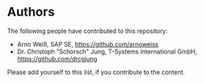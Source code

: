 <!--
 * Copyright (c) 2023,2024 T-Systems International GmbH 
 * Copyright (c) 2023 SAP SE 
 * Copyright (c) 2023,2024 Contributors to the Eclipse Foundation
 *
 * See the NOTICE file(s) distributed with this work for additional
 * information regarding copyright ownership.
 *
 * This program and the accompanying materials are made available under the
 * terms of the Apache License, Version 2.0 which is available at
 * https://www.apache.org/licenses/LICENSE-2.0.
 *
 * Unless required by applicable law or agreed to in writing, software
 * distributed under the License is distributed on an "AS IS" BASIS, WITHOUT
 * WARRANTIES OR CONDITIONS OF ANY KIND, either express or implied. See the
 * License for the specific language governing permissions and limitations
 * under the License.
 *
 * SPDX-License-Identifier: Apache-2.0
-->

# Authors

The following people have contributed to this repository:

* Arno Weiß, SAP SE, https://github.com/arnoweiss
* Dr. Christoph "Schorsch" Jung, T-Systems International GmbH, https://github.com/drcgjung

Please add yourself to this list, if you contribute to the content.